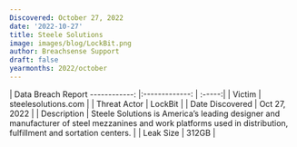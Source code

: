 ```yaml
---
Discovered: October 27, 2022
date: '2022-10-27'
title: Steele Solutions
image: images/blog/LockBit.png
author: Breachsense Support
draft: false
yearmonths: 2022/october
---
```



| Data Breach Report
------------:     |:-------------:    | :-----:|
| Victim      | steelesolutions.com       | 
| Threat Actor      | LockBit      | 
| Date Discovered      | Oct 27, 2022      | 
| Description      | Steele Solutions is America’s leading designer and manufacturer of steel mezzanines and work platforms used in distribution, fulfillment and sortation centers.      | 
| Leak Size      | 312GB      | 

